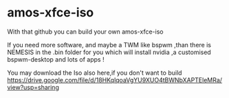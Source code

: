 # amos-xfce-iso

With that github you can build your own amos-xfce-iso

If you need more software, and maybe a TWM like bspwm ,than there is NEMESIS in the .bin folder for you which will install nvidia ,a customised bspwm-desktop and lots of apps !

You may download the Iso also here,if you don't want to build
https://drive.google.com/file/d/18HKqlqoaVgYU9XUO4tBWNbXAPTEleMRa/view?usp=sharing